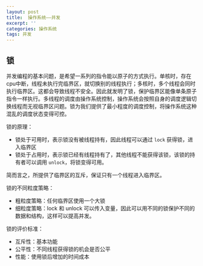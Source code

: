 ```yaml
---
layout: post
title:  操作系统——并发
excerpt: ''
categories: 操作系统
tags: 并发
---
```


## 锁

并发编程的基本问题，是希望一系列的指令能以原子的方式执行。单核时，存在cpu中断，线程未执行完临界区，就切换别的线程执行；多核时，多个线程会同时执行临界区。这都会导致线程不安全。因此就发明了锁，保护临界区能像单条原子指令一样执行。多线程的调度由操作系统控制，操作系统会按照自身的调度逻辑切换线程而无视临界区问题。锁为我们提供了最小程度的调度控制，将操作系统这种混乱的调度状态变得可控。

锁的原理：
- 锁处于可用时，表示锁没有被线程持有，因此线程可以通过 `lock` 获得锁，进入临界区
- 锁处于占用时，表示锁已经有线程持有了，其他线程不能获得该锁，该锁的持有者可以调用 `unlock`，将锁变得可用。

简而言之，所提供了临界区的互斥，保证只有一个线程进入临界区。

锁的不同粒度策略：
- 粗粒度策略：任何临界区使用一个大锁
- 细粒度策略：lock 和 unlock 可以传入变量，因此可以用不同的锁保护不同的数据和结构，这样可以提高并发。

锁的评价标准：
- 互斥性：基本功能
- 公平性：不同线程获得锁的机会是否公平
- 性能：使用锁后增加的时间成本